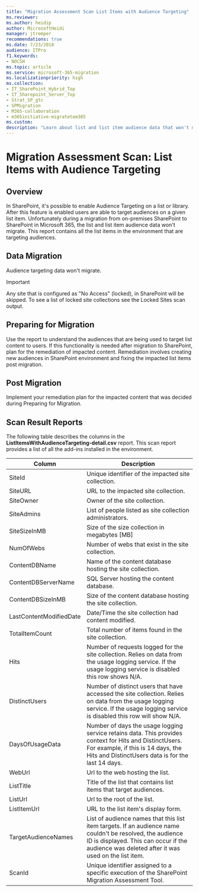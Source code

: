 ```yaml
---
title: "Migration Assessment Scan List Items with Audience Targeting"
ms.reviewer: 
ms.author: heidip
author: MicrosoftHeidi
manager: jtremper
recommendations: true
ms.date: 7/23/2018
audience: ITPro
f1.keywords:
- NOCSH
ms.topic: article
ms.service: microsoft-365-migration
ms.localizationpriority: high
ms.collection:
- IT_SharePoint_Hybrid_Top
- IT_Sharepoint_Server_Top
- Strat_SP_gtc
- SPMigration
- M365-collaboration
- m365initiative-migratetom365
ms.custom:
description: "Learn about list and list item audience data that won't migrate."
---
```


# Migration Assessment Scan: List Items with Audience Targeting

## Overview

In SharePoint, it's possible to enable Audience Targeting on a list or library. After this feature is enabled users are able to target audiences on a given list item. Unfortunately during a migration from on-premises SharePoint to SharePoint in Microsoft 365, the list and list item audience data won't migrate. This report contains all the list items in the environment that are targeting audiences.

## Data Migration

Audience targeting data won't migrate.
  
> [!IMPORTANT]
> Any site that is configured as "No Access" (locked), in SharePoint will be skipped. To see a list of locked site collections see the Locked Sites scan output.
  
## Preparing for Migration

Use the report to understand the audiences that are being used to target list content to users. If this functionality is needed after migration to SharePoint, plan for the remediation of impacted content. Remediation involves creating new audiences in SharePoint environment and fixing the impacted list items post migration.
  
## Post Migration

Implement your remediation plan for the impacted content that was decided during Preparing for Migration.

## Scan Result Reports

The following table describes the columns in the **ListItemsWithAudienceTargeting-detail.csv** report.
This scan report provides a list of all the add-ins installed in the environment.

|Column|Description|
|---|---|
|SiteId|Unique identifier of the impacted site collection.|
|SiteURL|URL to the impacted site collection.|
|SiteOwner|Owner of the site collection.|
|SiteAdmins|List of people listed as site collection administrators.|
|SiteSizeInMB|Size of the size collection in megabytes [MB]|
|NumOfWebs|Number of webs that exist in the site collection.|
|ContentDBName|Name of the content database hosting the site collection.|
|ContentDBServerName|SQL Server hosting the content database.|
|ContentDBSizeInMB|Size of the content database hosting the site collection.|
|LastContentModifiedDate|Date/Time the site collection had content modified.|
|TotalItemCount|Total number of items found in the site collection.|
|Hits|Number of requests logged for the site collection. Relies on data from the usage logging service. If the usage logging service is disabled this row shows N/A.|
|DistinctUsers|Number of distinct users that have accessed the site collection. Relies on data from the usage logging service. If the usage logging service is disabled this row will show N/A.|
|DaysOfUsageData|Number of days the usage logging service retains data. This provides context for Hits and DistinctUsers. For example, if this is 14 days, the Hits and DistinctUsers data is for the last 14 days.|
|WebUrl|Url to the web hosting the list.|
|ListTitle|Title of the list that contains list items that target audiences.|
|ListUrl|Url to the root of the list.|
|ListItemUrl|URL to the list item's display form.|
|TargetAudienceNames|List of audience names that this list item targets. If an audience name couldn't be resolved, the audience ID is displayed. This can occur if the audience was deleted after it was used on the list item.|
|ScanId|Unique identifier assigned to a specific execution of the SharePoint Migration Assessment Tool.|
